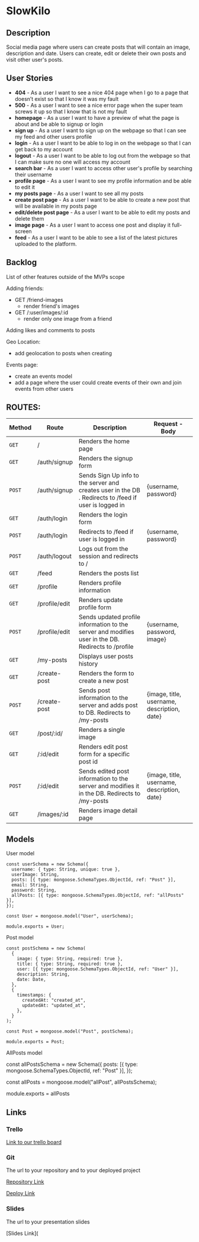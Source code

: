 # SlowKilo

## Description

Social media page where users can create posts that will contain an image, description and date. Users can create, edit or delete their own posts and visit other user's posts.

## User Stories

- **404** - As a user I want to see a nice 404 page when I go to a page that doesn’t exist so that I know it was my fault
- **500** - As a user I want to see a nice error page when the super team screws it up so that I know that is not my fault
- **homepage** - As a user I want to have a preview of what the page is about and be able to signup or login
- **sign up** - As a user I want to sign up on the webpage so that I can see my feed and other users profile
- **login** - As a user I want to be able to log in on the webpage so that I can get back to my account
- **logout** - As a user I want to be able to log out from the webpage so that I can make sure no one will access my account
- **search bar** - As a user I want to access other user's profile by searching their username
- **profile page** - As a user I want to see my profile information and be able to edit it
- **my posts page** - As a user I want to see all my posts
- **create post page** - As a user I want to be able to create a new post that will be available in my posts page
- **edit/delete post page** - As a user I want to be able to edit my posts and delete them
- **image page** - As a user I want to access one post and display it full-screen
- **feed** - As a user I want to be able to see a list of the latest pictures uploaded to the platform.

## Backlog

List of other features outside of the MVPs scope

Adding friends:

- GET /friend-images
  - render friend's images
- GET /:user/images/:id
  - render only one image from a friend

Adding likes and comments to posts

Geo Location:

- add geolocation to posts when creating

Events page:

- create an events model
- add a page where the user could create events of their own and join events from other users

## ROUTES:

| **Method** | **Route**     | **Description**                                                                                       | **Request - Body**                          |
| ---------- | ------------- | ----------------------------------------------------------------------------------------------------- | ------------------------------------------- |
| `GET`      | /             | Renders the home page                                                                                 |                                             |
| `GET`      | /auth/signup  | Renders the signup form                                                                               |                                             |
| `POST`     | /auth/signup  | Sends Sign Up info to the server and creates user in the DB . Redirects to /feed if user is logged in | {username, password}                        |
| `GET`      | /auth/login   | Renders the login form                                                                                |                                             |
| `POST`     | /auth/login   | Redirects to /feed if user is logged in                                                               | {username, password}                        |
| `POST`     | /auth/logout  | Logs out from the session and redirects to /                                                          |                                             |
| `GET`      | /feed         | Renders the posts list                                                                                |                                             |
| `GET`      | /profile      | Renders profile information                                                                           |                                             |
| `GET`      | /profile/edit | Renders update profile form                                                                           |                                             |
| `POST`     | /profile/edit | Sends updated profile information to the server and modifies user in the DB. Redirects to /profile    | {username, password, image}                 |
| `GET`      | /my-posts     | Displays user posts history                                                                           |                                             |
| `GET`      | /create-post  | Renders the form to create a new post                                                                 |                                             |
| `POST`     | /create-post  | Sends post information to the server and adds post to DB. Redirects to /my-posts                      | {image, title, username, description, date} |
| `GET`      | /post/:id/    | Renders a single image                                                                                |
| `GET`      | /:id/edit     | Renders edit post form for a specific post id                                                         |                                             |
| `POST`     | /:id/edit     | Sends edited post information to the server and modifies it in the DB. Redirects to /my-posts         | {image, title, username, description, date} |
| `GET`      | /images/:id   | Renders image detail page                                                                             |                                             |

## Models

User model

```
const userSchema = new Schema({
  username: { type: String, unique: true },
  userImage: String,
  posts: [{ type: mongoose.SchemaTypes.ObjectId, ref: "Post" }],
  email: String,
  password: String,
  allPosts: [{ type: mongoose.SchemaTypes.ObjectId, ref: "allPosts" }],
});

const User = mongoose.model("User", userSchema);

module.exports = User;
```

Post model

```
const postSchema = new Schema(
  {
    image: { type: String, required: true },
    title: { type: String, required: true },
    user: [{ type: mongoose.SchemaTypes.ObjectId, ref: "User" }],
    description: String,
    date: Date,
  },
  {
    timestamps: {
      createdAt: "created_at",
      updatedAt: "updated_at",
    },
  }
);

const Post = mongoose.model("Post", postSchema);

module.exports = Post;
```

AllPosts model

const allPostsSchema = new Schema({
posts: [{ type: mongoose.SchemaTypes.ObjectId, ref: "Post" }],
});

const allPosts = mongoose.model("allPost", allPostsSchema);

module.exports = allPosts

## Links

### Trello

[Link to our trello board](https://trello.com/b/olbvJpqc/module2-project)

### Git

The url to your repository and to your deployed project

[Repository Link](https://github.com/NiklasWernfeldt/slowkilo)

[Deploy Link](http://heroku.com/)

### Slides

The url to your presentation slides

[Slides Link](
